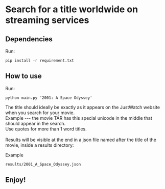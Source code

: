 # Search for a title worldwide on streaming services

## Dependencies

Run:

```
pip install -r requirement.txt
```

## How to use

Run:

```
python main.py '2001: A Space Odyssey'
```

The title should ideally be exactly as it appears on the JustWatch website when you search for your movie.<br>
Example ---  the movie TÁR has this special unicode in the middle that should appear in the search.<br>
Use quotes for more than 1 word titles.
<br><br>
Results will be visible at the end in a json file named after the title of the movie, inside a results directory:

Example
```
results/2001_A_Space_Odyssey.json
```

## Enjoy!
